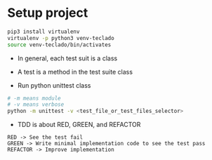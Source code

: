 # Setup project

```bash
pip3 install virtualenv
virtualenv -p python3 venv-teclado
source venv-teclado/bin/activates
```

- In general, each test suit is a class

- A test is a method in the test suite class

- Run python unittest class

```bash
# -m means module
# -v means verbose
python -m unittest -v <test_file_or_test_files_selector>
```

- TDD is about RED, GREEN, and REFACTOR

```
RED -> See the test fail
GREEN -> Write minimal implementation code to see the test pass
REFACTOR -> Improve implementation
```